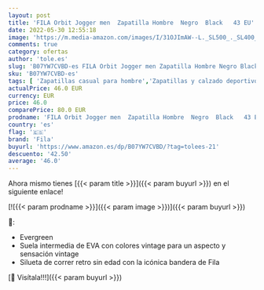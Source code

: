 ```yaml
---
layout: post
title: 'FILA Orbit Jogger men  Zapatilla Hombre  Negro  Black   43 EU'
date: 2022-05-30 12:55:18
image: 'https://m.media-amazon.com/images/I/31OJImAW--L._SL500_._SL400_.jpg'
comments: true
category: ofertas
author: 'tole.es'
slug: 'B07YW7CVBD-es FILA Orbit Jogger men Zapatilla Hombre Negro Black 43 EU'
sku: 'B07YW7CVBD-es'
tags: [ 'Zapatillas casual para hombre','Zapatillas y calzado deportivo para hombre','Zapatos','Zapatos para hombre','Zapatos y complementos','fila','zapatilla','🇪🇸', ]
actualPrice: 46.0 EUR
currency: EUR
price: 46.0
comparePrice: 80.0 EUR
prodname: 'FILA Orbit Jogger men  Zapatilla Hombre  Negro  Black   43 EU'
country: 'es'
flag: '🇪🇸'
brand: 'Fila'
buyurl: 'https://www.amazon.es/dp/B07YW7CVBD/?tag=tolees-21'
descuento: '42.50'
average: '46.0'
---
```


Ahora mismo tienes [{{< param title >}}]({{< param buyurl >}}) en el siguiente enlace!

[![{{< param prodname >}}]({{< param image >}})]({{< param buyurl >}})

🔎:

- Evergreen
- Suela intermedia de EVA con colores vintage para un aspecto y sensación vintage
- Silueta de correr retro sin edad con la icónica bandera de Fila

[🛒 Visítala!!!]({{< param buyurl >}})
